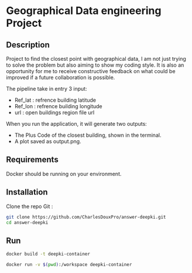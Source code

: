 # Geographical Data engineering Project


## Description
Project to find the closest point with geographical data, I am not just trying to solve the problem but also aiming to show my coding style. It is also an opportunity for me to receive constructive feedback on what could be improved if a future collaboration is possible.

The pipeline take in entry 3 input:
  - Ref_lat : refrence building latitude
  - Ref_lon : refrence building longitude
  - url : open buildings region file url

When you run the application, it will generate two outputs:

  - The Plus Code of the closest building, shown in the terminal.
  - A plot saved as output.png.

## Requirements
Docker should be running on your environment.

## Installation
Clone the repo Git :
```bash
git clone https://github.com/CharlesDouxPro/answer-deepki.git
cd answer-deepki
```

## Run
```bash
docker build -t deepki-container
```
```bash
docker run -v $(pwd):/workspace deepki-container 
```

